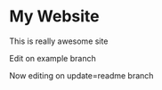 # My Website

This is really awesome site

Edit on example branch

Now editing on update=readme branch
